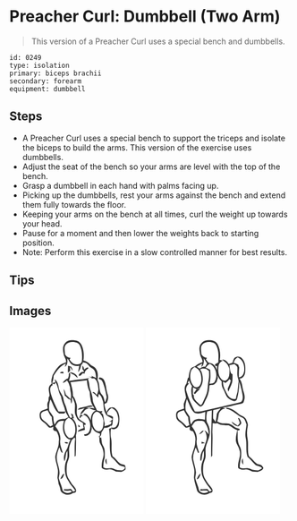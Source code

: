 # Preacher Curl: Dumbbell (Two Arm)
> This version of a Preacher Curl uses a special bench and dumbbells.

``` 
id: 0249 
type: isolation 
primary: biceps brachii 
secondary: forearm 
equipment: dumbbell 
``` 

## Steps

 - A Preacher Curl uses a special bench to support the triceps and isolate the biceps to build the arms. This version of the exercise uses dumbbells.
 - Adjust the seat of the bench so your arms are level with the top of the bench.
 - Grasp a dumbbell in each hand with palms facing up.
 - Picking up the dumbbells, rest your arms against the bench and extend them fully towards the floor.
 - Keeping your arms on the bench at all times, curl the weight up towards your head.
 - Pause for a moment and then lower the weights back to starting position.
 - Note: Perform this exercise in a slow controlled manner for best results.

## Tips


## Images

<svg width="240" height="250pt" viewBox="0 0 180 250" xmlns="http://www.w3.org/2000/svg">
  <g fill="#FFF">
    <path d="M0 0h180v250H0V0m74.9 20.83c-4.5 4.62-2.9 11.49-1.67 17.07 1.11 2.87 3.15 5.44 2.82 8.71-2.45 1-5.05 1.71-7.28 3.19-4.9 3.5-7.75 8.98-10.77 14.03-.87 3.68-2.52 7.71-1.2 11.44-1.18 1.23-2.72 2.25-3.32 3.92-1.87 4.1.52 8.51.28 12.76-2.04 2.16-.38 5.3-1.89 7.68-1.59 2.75-1 5.98-.5 8.94-2.72 1.33-5.76 1.93-8.42 3.37-2.94 2.11-2.51 6.03-2.03 9.16.81 3.14 3.59 5 6.04 6.81 2.36 1.7 3.85 4.28 6.09 6.1 2.02.96 4.1-.17 5.95-.95-.09 1.32-.32 2.66-.19 4 .84 1.66 2.76 1.86 4.37 2.19 2.37 4.11 4.14 8.88 3.06 13.68.43 7.42-4.12 13.8-4.76 21.05.31 5.84 2.86 11.3 3.56 17.09.41 3.6-.39 7.18-.52 10.77.75 2.64 1.04 5.36 1.49 8.06 1.38 2.93 2.16 6.04 2.77 9.21 3.29 5.35 11.53 6.82 16.43 2.91 1.58-.24 4.06-.33 4.22-2.43.65-2.8-1.7-4.87-3.18-6.9-3.22-3.28-5.22-7.46-7.6-11.33-2.44-5.1-1.91-10.97-1.55-16.43.2-3.49 1.99-6.57 2.82-9.9 1.13-5.12-.87-10.45.7-15.51.71-3.07 1.99-5.94 3.23-8.81 1.26-.85 2.39-1.89 3.37-3.06.36.49.71.99 1.06 1.49-1.21 7.95-.54 16.03-.8 24.03l1.43-.96c.46-9.18.65-18.42.41-27.6 2.1-7.69 1.47-17.41-4.96-22.92.58.08 1.72.24 2.29.32-.54-1.81-1.09-3.62-1.59-5.45-.64-.25-1.92-.74-2.56-.99.58 1.55 1.2 3.09 1.86 4.62-.98.57-2.02 2.07-3.19.44-2.03-4-3.82-8.16-4.72-12.58-.88-3.84-3.31-7.16-3.75-11.11-.24-6.16-5.93-10.31-6.56-16.38-.54-4.08-1.85-8.71-5.36-11.19.25.99.77 2.97 1.02 3.97-1.47.51-2.98.85-4.49 1.24 1.17-3.09 2.05-6.32 2.01-9.64 4.15-6.64 8.85-13.58 16.43-16.58-.49 1.5-.96 3-1.38 4.51 4.08-2.3 3.44-7.24 3.43-11.21 1.66 1.93 2.68 4.29 4.15 6.35 2.82 3.41 7.61 4.49 11.8 3.44-.54 2.86-1.24 5.7-1.37 8.62 1.62-2.44 3.02-5.08 3.47-8.02.01-1.47 1.14-2.34 2.12-3.24.16-.51.48-1.52.65-2.03 1.73.45 3.55.73 5.17 1.54 2.18 1.46 3.27 4.09 5.54 5.45 1.51 1.13 3.46 1.81 4.43 3.54 2.23 3.08 1.98 7.08 2.81 10.63-1.21-.63-2.45-1.19-3.72-1.66-.96-.24-1.76-.74-2.39-1.5l.12 1.96c-1.57-.4-3.14-.78-4.72-1.14l3.7 1.28c-5.63 2.32-11.76 2.27-17.69 3.11-4.01.69-8.03 1.36-12.09 1.77C81.01 68 82.44 64.1 81 60.14c-.47.69-.93 1.38-1.38 2.09.32 2.08-.23 4.09-.96 6.03a13.328 13.328 0 0 0-7.14 6.01c2.42.15 3.96-1.81 5.65-3.15 2.26 2.55 3.18 5.87 4.17 9.05.02 5.38 2.74 10.66.64 15.98-2-2.16-4.14-4.19-6.33-6.16-.51-2.66-1.3-5.31-3.06-7.43.87 2.94 1.37 5.96 1.67 9 2.75 1.4 4.19 5.34 7.66 4.92.32 1.96.66 3.92 1.16 5.84 1.45-2.72.47-5.88 1.06-8.8 1.56 2.05 2.27 4.54 3.11 6.94 1.55 4.04.27 8.39.56 12.57-.13 3.1 1.46 5.88 2.74 8.59 1.45 3.44 5.39 4.48 8.17 6.58.01 2.23.37 4.42.85 6.59-2.69 1.61-6.82 1.58-7.9 5.06 3.28-.8 6.51-1.78 9.76-2.67-.29-2.23-.75-4.43-1.38-6.58l2.37-.04c-.03-.41-.08-1.21-.1-1.62-3.31-3.17-8.47-4.32-10.48-8.74-2.88-5.43-.33-11.7-1.6-17.42-1.3-3.8-2.13-7.98-5.03-10.96.24-6.26-1.6-12.31-3.16-18.3 7.31-.81 14.61-1.81 21.92-2.61.35 5.34 1.21 10.68 3.74 15.47.26 4.28.74 8.55 1.63 12.75.75 3.48 2.98 6.33 4.7 9.36-2.42-.51-4.9-.62-7.36-.58 2.91 1.64 6.06 2.91 9.4 3.36-5.15 2.14-7.07 8.25-6.77 13.41-1.18-3.04-3.23-5.54-5.34-7.97-1.04-.37-2.08-.75-3.12-1.12-.87.89-1.76 1.76-2.64 2.63 1.79-2.15 3.88.2 5.44 1.22 5.14 5.17 6.22 13.81 3.25 20.34-1.12 2.76-3.99 3.67-6.73 3.71l.64 1.81c3.57.41 6.3-1.65 8.28-4.38.41-1.69.9-3.36 1.48-5-.08-1.06-.16-2.13-.23-3.19 1.07 2.15 2.11 4.4 3.85 6.11 1.99 2.06 4.91 2.59 7.47 3.61-.13.82-.4 2.46-.54 3.28l-1.05-.19c1.33 3.41-.07 7.29 1.91 10.48 3.07 5.55 5.71 12.12 3.72 18.49-1.47 4.42-2.19 9.06-1.81 13.71 2.43 2.47 5.91 2.83 9.17 2.18 3.7-.88 6.86 1.42 10 2.95 2.31-.15 4.59.29 6.89.43 2.21-.46 4.04-1.9 5.82-3.19 0-2.07.24-4.35-1.01-6.15-2.01-.75-4.38-.6-6.15-1.94-3.79-2.75-6.11-7.08-10.17-9.53-2.85-8.43-.02-17.48-2.36-25.99-.45-3.83-.74-7.98.55-11.67 4.31 3.14 9.54-.64 10.3-5.21.88-5.97 1.26-12.71-1.97-18.09-1.72-2.63-4.38-5.63-7.91-4.81-3.77-.12-5.44 3.59-6.88 6.41-.93-3.66-2.53-7.17-2.7-11 1.11-.66 2.52-.96 3.38-1.98 1.65-3.53 2.46-7.67.84-11.37-2.25-6.39-1.56-13.84-5.34-19.63-1.24-1.64-6.49-4.14-6.43-.79 1.55 1.05 3.84 1.41 4.62 3.34 3.19 6.56 4.49 13.81 5.87 20.92-.16 2.49-1.08 4.85-1.88 7.19-1.87-3.05-1.33-7.16-4.01-9.74-5.52-5.25-2.27-13.9-6.23-20.04.27-4.74 1.07-9.93-1.65-14.16-1.69-3.7-6.17-4.37-8.77-7.18-2.26-2.54-5.29-4.11-8.54-4.98.9-6.39.65-13.1-1.83-19.12-1.3-4.07-5.01-7.64-9.43-7.7-4.59-.69-10.02-.44-13.17 3.46m3.7 30.6c.22 3.11-.52 6.22.07 9.31.94-.79 1.86-1.61 2.79-2.42-.06-1.86-.11-3.72-.15-5.58 1.11 1.88 2.23 3.78 3.68 5.43-.22-2.09-1.25-3.89-2.36-5.61-1.35-.36-2.69-.73-4.03-1.13m19.34-.31c-.03 1.6-.02 3.19.03 4.79.95 1.11 1.72 2.35 2.14 3.76-1.01.02-2.02.03-3.02.03-1.66 1.37-4.32 2.62-3.95 5.19 2.48.47 3.73-1.96 5.15-3.48.64.13 1.94.41 2.59.55.25-3.29 2.48-5.36 5.14-6.97-.65-3.32-4.27.56-5.7 1.57-.38-1.98-.66-4.1-2.38-5.44m-30.15 10c1.61.2 3.23.39 4.85.56-.07-.52-.19-1.57-.25-2.1-1.77-.17-3.55-.1-4.6 1.54m13.46-1.13c1.17 2.21 3.63 2.7 5.66 3.75 1.67 1.24 3.08 2.77 4.68 4.09-.66-5-5.82-7.44-10.34-7.84m20.12 46.33c-3.25 1.18-7.88.53-9.61 4.14 3.11-.51 6.18-1.25 9.16-2.29-2.3 2.62-5.08 5.17-5.8 8.74 2.6-1.27 4.19-3.69 6-5.81 1.52-1.76 3.96-2.09 6.04-2.76-1.41-.33-2.82-.64-4.23-.93 3.19-.16 6.33-.8 9.42-1.57-3.24-2.72-7.36.02-10.98.48m-6.4 11.26c-.41 1.42-1.24 2.83-.78 4.36 1.86-.36 1.56-4.03 4.17-2.8-.01-2.08-1.8-2.51-3.39-1.56m-2.66 12.83c.11.81.33 2.44.45 3.26.48-.16 1.45-.47 1.93-.62-.36-1.24-1.18-2.15-2.38-2.64z"/>
    <path d="M75.45 23.36c3.85-4.47 10.6-4.63 15.73-2.58 3.22 1.53 4.19 5.22 5.14 8.34 1.32 5.14 1.33 10.53.96 15.79-.31 3.55-4.36 4.9-7.4 4.63-4.07-.21-7.23-3.34-9.18-6.67.44-.69.88-1.38 1.31-2.08-3.22-.17-5.92-1.97-7.41-4.81-.01-4.21-1.83-8.83.85-12.62zM105.29 69.35c1.44-.88 2.98-2.91 4.75-1.49 1.13.84 2.45.36 3.71.32 4.13 2.75 5.03 8.25 5.41 12.85.69 3.22-.66 6.3-1.72 9.27-1.85-.98-3.67-5.29-6.05-3.13 2.91 1.93 5.5 4.31 7.71 7.03.22-1.73.45-3.46.69-5.18 3.63 2.2 4.49 6.49 5.79 10.21 1.24 5.34.31 11.15 3.29 16.02 1.73 4.21 6.75 4.67 9.65 7.71-.63.59-1.9 1.75-2.53 2.34-.7.3-1.39.6-2.09.91.77.02 2.29.05 3.05.06-.13.79-.4 2.37-.53 3.16-2.79 1.55-5.98 2.15-8.97 3.2.13-.91.38-2.73.51-3.65-1.36-4.18-1.23-8.64-2.57-12.83-.81-.46-1.59-1.01-2.13-1.78.4-.28 1.22-.82 1.63-1.09-.27-.35-.8-1.05-1.06-1.4-2.17 1.13-4.31-.36-6.45-.77-1.72-4.78-5.27-8.94-5.54-14.18-.43-4.62-1.65-9.13-3.32-13.44-1.73-4.59-.94-9.72-3.23-14.14zM57.42 75.24c1.15-.12 2.12.72 3.18 1.06.34-.66 1.01-1.98 1.34-2.64 3.75 5.81 3.53 13.1 7.3 18.9.85 7.01 4.72 13.14 5.8 20.12-3.08.22-6.16.21-9.24-.06-4.07-7.69-7.84-15.63-10.25-24.01-.89-3.86-1.9-9.42 2.62-11.42-.36-.62-.61-1.27-.75-1.95z"/>
    <path d="M55.13 96.52c3.73 6.48 5.18 14.73 11.84 19.04 2.42-.04 4.86-.02 7.24-.51.51-.91.91-1.86 1.39-2.79.02.49.06 1.47.09 1.95 1.42 1.89 2.52 3.99 3.56 6.11-1.59.71-3.17 1.43-4.69 2.26-3.63-.01-7.65.15-10.57 2.59-1.3 1.52-2.22 3.33-3.38 4.96-1.41-3.25-1.36-6.81-1.69-10.27-1.66-2.78-3.56-5.43-5.43-8.07-.63-5.16-.33-10.41 1.64-15.27zM131.84 113.37c1.43-2.07 3.24-3.82 5.28-5.28 3.27 1.58 6.23 3.97 7.46 7.51 2.05 5.55 2.48 12.64-1.56 17.42-1.51 1.87-4.08 1.65-6.15 1.05-.73-1.55.58-2.68 1.33-3.86.43-3.4.64-6.82.85-10.23-2.33-1.45-4.91-2.4-7.64-2.73-.13-.98-.38-2.93-.5-3.91.78.28 2.35.83 3.13 1.1l-2.2-1.07z"/>
    <path d="M42.42 115.97c1.38-3.56 5.6-3.83 8.74-4.88 1.79 2.99 2.82 6.67 5.61 8.93.05 3.67.91 7.23 1.49 10.83-1.09.69-2.2 1.35-3.33 1.98-3-2.61-5.39-5.88-8.79-8.02-2.94-1.84-4.19-5.51-3.72-8.84zM114.41 114.32c1.41-1.55 3.83-1.63 5.47-.4 3.64 2.51 5.58 6.85 6.44 11.06-.31 4.28.13 9.09-2.84 12.6-1.83 2.31-5.51 2.31-7.54.28-3.47-3.3-4.78-8.27-4.74-12.93-.08-3.71.23-7.99 3.21-10.61zM74.27 127.52c.58-2.8 2.76-4.69 4.88-6.38 5.19 1.66 8.45 6.69 9.07 11.94.56 4.55.65 9.86-2.55 13.5-1.38 1.8-3.74 1.39-5.72 1.49-6.17-4.73-7.4-13.41-5.68-20.55z"/>
    <path d="M66.35 126.2c2.11-1.2 4.69-.85 7.02-1.16-1.99 6.09-2.42 13.14.71 18.94 1.53 3.21 4.37 5.97 7.99 6.56-3.14 4.39-2.98 10.13-6.05 14.54-2.35 4.22-4.09 9.7-2.04 14.32 2.13-4.37.75-9.72 3.79-13.75.19 3.08.37 6.19-.11 9.25-.65 2.89-2.26 5.49-2.8 8.41-.68 4.51-.76 9.15.29 13.61.78 4.76 3.97 8.55 6.16 12.72 2.27 3.17 5.02 5.99 7.18 9.27-1.05.42-2.1.83-3.16 1.24-1.2-1.36-1.96-4.35-4.33-3.63-2.47.55-4.98.64-7.47.14-.15.47-.46 1.41-.61 1.87 2.91.43 5.85.63 8.75-.01.54.35 1.6 1.05 2.14 1.4-3.53 3.18-9.69 2.64-12.41-1.31-.87-5.79-3.9-10.93-5.15-16.62.14-1.74.61-3.43.88-5.14 1.03-9.15-5.45-17.71-3.12-26.85.65-3.14 1.79-6.14 2.93-9.13 1.75 2.13 1.28 6.75 4.6 7.2-1.5-5.9-4.62-11.89-3.13-18.09.3-6.51-2.86-12.4-6.83-17.34 1.41-2.26 2.74-4.66 4.77-6.44m7.64 27.65c1.2 2 3.02 2.34 5.04 1.14-1.29-1.62-3.26-1.42-5.04-1.14m-5.7 49.28c3.66.18 4.09-4.51 5.54-7.01-3.34.63-3.91 4.56-5.54 7.01zM127.29 134.52c3.45.74 6.54-.87 9.06-3.09.12.9.37 2.69.49 3.58-1.19.29-3.58.2-3.03 2.1 2.19 12.04-.71 24.54 2.63 36.42 3.83 2.9 6.54 6.9 10 10.17 2.26 2.36 5.77 1.99 8.42 3.57.46 2.29-2.17 3.74-3.97 4.38-3.82-.07-7.79-.41-11.21-2.27-4.32-2.38-10.03 1.63-13.75-2.08.34-4.18.4-8.48 1.94-12.44.04-3.65.26-7.33-.17-10.96-.3-2.99-2.35-5.34-3.35-8.07-.6-2.69-.8-5.46-1.17-8.18-2.84.75-1.8-1.96-.21-2.83.21-1.39.4-2.77.57-4.15 1.48-1.9 2.71-3.98 3.75-6.15m3.47 49.32c-.17-2.64-.45-5.27-.63-7.91-2.78 1.86-1.16 5.89.63 7.91z"/>
  </g>
  <g fill="#333">
    <path d="M74.9 20.83c3.15-3.9 8.58-4.15 13.17-3.46 4.42.06 8.13 3.63 9.43 7.7 2.48 6.02 2.73 12.73 1.83 19.12 3.25.87 6.28 2.44 8.54 4.98 2.6 2.81 7.08 3.48 8.77 7.18 2.72 4.23 1.92 9.42 1.65 14.16 3.96 6.14.71 14.79 6.23 20.04 2.68 2.58 2.14 6.69 4.01 9.74.8-2.34 1.72-4.7 1.88-7.19-1.38-7.11-2.68-14.36-5.87-20.92-.78-1.93-3.07-2.29-4.62-3.34-.06-3.35 5.19-.85 6.43.79 3.78 5.79 3.09 13.24 5.34 19.63 1.62 3.7.81 7.84-.84 11.37-.86 1.02-2.27 1.32-3.38 1.98.17 3.83 1.77 7.34 2.7 11 1.44-2.82 3.11-6.53 6.88-6.41 3.53-.82 6.19 2.18 7.91 4.81 3.23 5.38 2.85 12.12 1.97 18.09-.76 4.57-5.99 8.35-10.3 5.21-1.29 3.69-1 7.84-.55 11.67 2.34 8.51-.49 17.56 2.36 25.99 4.06 2.45 6.38 6.78 10.17 9.53 1.77 1.34 4.14 1.19 6.15 1.94 1.25 1.8 1.01 4.08 1.01 6.15-1.78 1.29-3.61 2.73-5.82 3.19-2.3-.14-4.58-.58-6.89-.43-3.14-1.53-6.3-3.83-10-2.95-3.26.65-6.74.29-9.17-2.18-.38-4.65.34-9.29 1.81-13.71 1.99-6.37-.65-12.94-3.72-18.49-1.98-3.19-.58-7.07-1.91-10.48l1.05.19c.14-.82.41-2.46.54-3.28-2.56-1.02-5.48-1.55-7.47-3.61-1.74-1.71-2.78-3.96-3.85-6.11.07 1.06.15 2.13.23 3.19-.58 1.64-1.07 3.31-1.48 5-1.98 2.73-4.71 4.79-8.28 4.38l-.64-1.81c2.74-.04 5.61-.95 6.73-3.71 2.97-6.53 1.89-15.17-3.25-20.34-1.56-1.02-3.65-3.37-5.44-1.22.88-.87 1.77-1.74 2.64-2.63 1.04.37 2.08.75 3.12 1.12 2.11 2.43 4.16 4.93 5.34 7.97-.3-5.16 1.62-11.27 6.77-13.41-3.34-.45-6.49-1.72-9.4-3.36 2.46-.04 4.94.07 7.36.58-1.72-3.03-3.95-5.88-4.7-9.36-.89-4.2-1.37-8.47-1.63-12.75-2.53-4.79-3.39-10.13-3.74-15.47-7.31.8-14.61 1.8-21.92 2.61 1.56 5.99 3.4 12.04 3.16 18.3 2.9 2.98 3.73 7.16 5.03 10.96 1.27 5.72-1.28 11.99 1.6 17.42 2.01 4.42 7.17 5.57 10.48 8.74.02.41.07 1.21.1 1.62l-2.37.04c.63 2.15 1.09 4.35 1.38 6.58-3.25.89-6.48 1.87-9.76 2.67 1.08-3.48 5.21-3.45 7.9-5.06-.48-2.17-.84-4.36-.85-6.59-2.78-2.1-6.72-3.14-8.17-6.58-1.28-2.71-2.87-5.49-2.74-8.59-.29-4.18.99-8.53-.56-12.57-.84-2.4-1.55-4.89-3.11-6.94-.59 2.92.39 6.08-1.06 8.8-.5-1.92-.84-3.88-1.16-5.84-3.47.42-4.91-3.52-7.66-4.92-.3-3.04-.8-6.06-1.67-9 1.76 2.12 2.55 4.77 3.06 7.43 2.19 1.97 4.33 4 6.33 6.16 2.1-5.32-.62-10.6-.64-15.98-.99-3.18-1.91-6.5-4.17-9.05-1.69 1.34-3.23 3.3-5.65 3.15 1.57-2.8 4.12-4.93 7.14-6.01.73-1.94 1.28-3.95.96-6.03.45-.71.91-1.4 1.38-2.09 1.44 3.96.01 7.86-1.22 11.62 4.06-.41 8.08-1.08 12.09-1.77 5.93-.84 12.06-.79 17.69-3.11l-3.7-1.28c1.58.36 3.15.74 4.72 1.14l-.12-1.96c.63.76 1.43 1.26 2.39 1.5 1.27.47 2.51 1.03 3.72 1.66-.83-3.55-.58-7.55-2.81-10.63-.97-1.73-2.92-2.41-4.43-3.54-2.27-1.36-3.36-3.99-5.54-5.45-1.62-.81-3.44-1.09-5.17-1.54-.17.51-.49 1.52-.65 2.03-.98.9-2.11 1.77-2.12 3.24-.45 2.94-1.85 5.58-3.47 8.02.13-2.92.83-5.76 1.37-8.62-4.19 1.05-8.98-.03-11.8-3.44-1.47-2.06-2.49-4.42-4.15-6.35.01 3.97.65 8.91-3.43 11.21.42-1.51.89-3.01 1.38-4.51-7.58 3-12.28 9.94-16.43 16.58.04 3.32-.84 6.55-2.01 9.64 1.51-.39 3.02-.73 4.49-1.24-.25-1-.77-2.98-1.02-3.97 3.51 2.48 4.82 7.11 5.36 11.19.63 6.07 6.32 10.22 6.56 16.38.44 3.95 2.87 7.27 3.75 11.11.9 4.42 2.69 8.58 4.72 12.58 1.17 1.63 2.21.13 3.19-.44-.66-1.53-1.28-3.07-1.86-4.62.64.25 1.92.74 2.56.99.5 1.83 1.05 3.64 1.59 5.45-.57-.08-1.71-.24-2.29-.32 6.43 5.51 7.06 15.23 4.96 22.92.24 9.18.05 18.42-.41 27.6l-1.43.96c.26-8-.41-16.08.8-24.03-.35-.5-.7-1-1.06-1.49-.98 1.17-2.11 2.21-3.37 3.06-1.24 2.87-2.52 5.74-3.23 8.81-1.57 5.06.43 10.39-.7 15.51-.83 3.33-2.62 6.41-2.82 9.9-.36 5.46-.89 11.33 1.55 16.43 2.38 3.87 4.38 8.05 7.6 11.33 1.48 2.03 3.83 4.1 3.18 6.9-.16 2.1-2.64 2.19-4.22 2.43-4.9 3.91-13.14 2.44-16.43-2.91-.61-3.17-1.39-6.28-2.77-9.21-.45-2.7-.74-5.42-1.49-8.06.13-3.59.93-7.17.52-10.77-.7-5.79-3.25-11.25-3.56-17.09.64-7.25 5.19-13.63 4.76-21.05 1.08-4.8-.69-9.57-3.06-13.68-1.61-.33-3.53-.53-4.37-2.19-.13-1.34.1-2.68.19-4-1.85.78-3.93 1.91-5.95.95-2.24-1.82-3.73-4.4-6.09-6.1-2.45-1.81-5.23-3.67-6.04-6.81-.48-3.13-.91-7.05 2.03-9.16 2.66-1.44 5.7-2.04 8.42-3.37-.5-2.96-1.09-6.19.5-8.94 1.51-2.38-.15-5.52 1.89-7.68.24-4.25-2.15-8.66-.28-12.76.6-1.67 2.14-2.69 3.32-3.92-1.32-3.73.33-7.76 1.2-11.44 3.02-5.05 5.87-10.53 10.77-14.03 2.23-1.48 4.83-2.19 7.28-3.19.33-3.27-1.71-5.84-2.82-8.71C72 32.32 70.4 25.45 74.9 20.83m.55 2.53c-2.68 3.79-.86 8.41-.85 12.62 1.49 2.84 4.19 4.64 7.41 4.81-.43.7-.87 1.39-1.31 2.08 1.95 3.33 5.11 6.46 9.18 6.67 3.04.27 7.09-1.08 7.4-4.63.37-5.26.36-10.65-.96-15.79-.95-3.12-1.92-6.81-5.14-8.34-5.13-2.05-11.88-1.89-15.73 2.58m29.84 45.99c2.29 4.42 1.5 9.55 3.23 14.14 1.67 4.31 2.89 8.82 3.32 13.44.27 5.24 3.82 9.4 5.54 14.18 2.14.41 4.28 1.9 6.45.77.26.35.79 1.05 1.06 1.4-.41.27-1.23.81-1.63 1.09.54.77 1.32 1.32 2.13 1.78 1.34 4.19 1.21 8.65 2.57 12.83-.13.92-.38 2.74-.51 3.65 2.99-1.05 6.18-1.65 8.97-3.2.13-.79.4-2.37.53-3.16-.76-.01-2.28-.04-3.05-.06.7-.31 1.39-.61 2.09-.91.63-.59 1.9-1.75 2.53-2.34-2.9-3.04-7.92-3.5-9.65-7.71-2.98-4.87-2.05-10.68-3.29-16.02-1.3-3.72-2.16-8.01-5.79-10.21-.24 1.72-.47 3.45-.69 5.18-2.21-2.72-4.8-5.1-7.71-7.03 2.38-2.16 4.2 2.15 6.05 3.13 1.06-2.97 2.41-6.05 1.72-9.27-.38-4.6-1.28-10.1-5.41-12.85-1.26.04-2.58.52-3.71-.32-1.77-1.42-3.31.61-4.75 1.49m-47.87 5.89c.14.68.39 1.33.75 1.95-4.52 2-3.51 7.56-2.62 11.42 2.41 8.38 6.18 16.32 10.25 24.01 3.08.27 6.16.28 9.24.06-1.08-6.98-4.95-13.11-5.8-20.12-3.77-5.8-3.55-13.09-7.3-18.9-.33.66-1 1.98-1.34 2.64-1.06-.34-2.03-1.18-3.18-1.06m-2.29 21.28c-1.97 4.86-2.27 10.11-1.64 15.27 1.87 2.64 3.77 5.29 5.43 8.07.33 3.46.28 7.02 1.69 10.27 1.16-1.63 2.08-3.44 3.38-4.96 2.92-2.44 6.94-2.6 10.57-2.59 1.52-.83 3.1-1.55 4.69-2.26-1.04-2.12-2.14-4.22-3.56-6.11-.03-.48-.07-1.46-.09-1.95-.48.93-.88 1.88-1.39 2.79-2.38.49-4.82.47-7.24.51-6.66-4.31-8.11-12.56-11.84-19.04m76.71 16.85l2.2 1.07c-.78-.27-2.35-.82-3.13-1.1.12.98.37 2.93.5 3.91 2.73.33 5.31 1.28 7.64 2.73-.21 3.41-.42 6.83-.85 10.23-.75 1.18-2.06 2.31-1.33 3.86 2.07.6 4.64.82 6.15-1.05 4.04-4.78 3.61-11.87 1.56-17.42-1.23-3.54-4.19-5.93-7.46-7.51-2.04 1.46-3.85 3.21-5.28 5.28m-89.42 2.6c-.47 3.33.78 7 3.72 8.84 3.4 2.14 5.79 5.41 8.79 8.02 1.13-.63 2.24-1.29 3.33-1.98-.58-3.6-1.44-7.16-1.49-10.83-2.79-2.26-3.82-5.94-5.61-8.93-3.14 1.05-7.36 1.32-8.74 4.88m71.99-1.65c-2.98 2.62-3.29 6.9-3.21 10.61-.04 4.66 1.27 9.63 4.74 12.93 2.03 2.03 5.71 2.03 7.54-.28 2.97-3.51 2.53-8.32 2.84-12.6-.86-4.21-2.8-8.55-6.44-11.06-1.64-1.23-4.06-1.15-5.47.4m-40.14 13.2c-1.72 7.14-.49 15.82 5.68 20.55 1.98-.1 4.34.31 5.72-1.49 3.2-3.64 3.11-8.95 2.55-13.5-.62-5.25-3.88-10.28-9.07-11.94-2.12 1.69-4.3 3.58-4.88 6.38m-7.92-1.32c-2.03 1.78-3.36 4.18-4.77 6.44 3.97 4.94 7.13 10.83 6.83 17.34-1.49 6.2 1.63 12.19 3.13 18.09-3.32-.45-2.85-5.07-4.6-7.2-1.14 2.99-2.28 5.99-2.93 9.13-2.33 9.14 4.15 17.7 3.12 26.85-.27 1.71-.74 3.4-.88 5.14 1.25 5.69 4.28 10.83 5.15 16.62 2.72 3.95 8.88 4.49 12.41 1.31-.54-.35-1.6-1.05-2.14-1.4-2.9.64-5.84.44-8.75.01.15-.46.46-1.4.61-1.87 2.49.5 5 .41 7.47-.14 2.37-.72 3.13 2.27 4.33 3.63 1.06-.41 2.11-.82 3.16-1.24-2.16-3.28-4.91-6.1-7.18-9.27-2.19-4.17-5.38-7.96-6.16-12.72-1.05-4.46-.97-9.1-.29-13.61.54-2.92 2.15-5.52 2.8-8.41.48-3.06.3-6.17.11-9.25-3.04 4.03-1.66 9.38-3.79 13.75-2.05-4.62-.31-10.1 2.04-14.32 3.07-4.41 2.91-10.15 6.05-14.54-3.62-.59-6.46-3.35-7.99-6.56-3.13-5.8-2.7-12.85-.71-18.94-2.33.31-4.91-.04-7.02 1.16m60.94 8.32c-1.04 2.17-2.27 4.25-3.75 6.15-.17 1.38-.36 2.76-.57 4.15-1.59.87-2.63 3.58.21 2.83.37 2.72.57 5.49 1.17 8.18 1 2.73 3.05 5.08 3.35 8.07.43 3.63.21 7.31.17 10.96-1.54 3.96-1.6 8.26-1.94 12.44 3.72 3.71 9.43-.3 13.75 2.08 3.42 1.86 7.39 2.2 11.21 2.27 1.8-.64 4.43-2.09 3.97-4.38-2.65-1.58-6.16-1.21-8.42-3.57-3.46-3.27-6.17-7.27-10-10.17-3.34-11.88-.44-24.38-2.63-36.42-.55-1.9 1.84-1.81 3.03-2.1-.12-.89-.37-2.68-.49-3.58-2.52 2.22-5.61 3.83-9.06 3.09z"/>
    <path d="M78.6 51.43c1.34.4 2.68.77 4.03 1.13 1.11 1.72 2.14 3.52 2.36 5.61-1.45-1.65-2.57-3.55-3.68-5.43.04 1.86.09 3.72.15 5.58-.93.81-1.85 1.63-2.79 2.42-.59-3.09.15-6.2-.07-9.31zM97.94 51.12c1.72 1.34 2 3.46 2.38 5.44 1.43-1.01 5.05-4.89 5.7-1.57-2.66 1.61-4.89 3.68-5.14 6.97-.65-.14-1.95-.42-2.59-.55-1.42 1.52-2.67 3.95-5.15 3.48-.37-2.57 2.29-3.82 3.95-5.19 1 0 2.01-.01 3.02-.03-.42-1.41-1.19-2.65-2.14-3.76-.05-1.6-.06-3.19-.03-4.79zM67.79 61.12c1.05-1.64 2.83-1.71 4.6-1.54.06.53.18 1.58.25 2.1-1.62-.17-3.24-.36-4.85-.56zM81.25 59.99c4.52.4 9.68 2.84 10.34 7.84-1.6-1.32-3.01-2.85-4.68-4.09-2.03-1.05-4.49-1.54-5.66-3.75zM101.37 106.32c3.62-.46 7.74-3.2 10.98-.48-3.09.77-6.23 1.41-9.42 1.57 1.41.29 2.82.6 4.23.93-2.08.67-4.52 1-6.04 2.76-1.81 2.12-3.4 4.54-6 5.81.72-3.57 3.5-6.12 5.8-8.74-2.98 1.04-6.05 1.78-9.16 2.29 1.73-3.61 6.36-2.96 9.61-4.14zM94.97 117.58c1.59-.95 3.38-.52 3.39 1.56-2.61-1.23-2.31 2.44-4.17 2.8-.46-1.53.37-2.94.78-4.36zM92.31 130.41c1.2.49 2.02 1.4 2.38 2.64-.48.15-1.45.46-1.93.62-.12-.82-.34-2.45-.45-3.26zM73.99 153.85c1.78-.28 3.75-.48 5.04 1.14-2.02 1.2-3.84.86-5.04-1.14zM130.76 183.84c-1.79-2.02-3.41-6.05-.63-7.91.18 2.64.46 5.27.63 7.91zM68.29 203.13c1.63-2.45 2.2-6.38 5.54-7.01-1.45 2.5-1.88 7.19-5.54 7.01z"/>
  </g>
</svg>

<svg width="240" height="250pt" viewBox="0 0 180 250" xmlns="http://www.w3.org/2000/svg">
  <g fill="#FFF">
    <path d="M0 0h180v250H0V0m72.22 25.91c-.88 3.01.09 6.1.42 9.12.27 4.12 3.6 7.29 3.48 11.5-3.15 1.25-6.49 2.3-9.01 4.68-1.85 2.06-5.33 1.64-6.75 4.13-2.12 3.76-2.56 8.15-2.98 12.37l-.79-.39c-.65 2.68-1.44 5.32-2.09 8-4.68 5.43-1.34 12.6-.55 18.77-.76 2.13-1.53 4.25-2.43 6.33-1.24 2.6-.39 5.55-.21 8.27-2.76 1.14-5.74 1.82-8.35 3.29-2.95 2.04-2.53 5.99-2.03 9.08.76 3.17 3.62 5.01 6.03 6.87 2.33 1.73 3.87 4.27 6.13 6.07 1.95.99 4.02-.29 5.9-.84-.07 1.31-.29 2.62-.14 3.93.86 1.66 2.9 1.76 4.46 2.31 2.25 4.11 3.98 8.78 2.94 13.52.36 7.4-4.06 13.82-4.78 21.06.34 5.45 2.53 10.58 3.41 15.94.64 3.78-.08 7.58-.31 11.36.5 6.17 2.82 11.89 4.29 17.86 3.25 5.44 11.32 6.54 16.38 3.02 1.52-.47 4.01-.53 4.2-2.58.62-2.78-1.73-4.84-3.19-6.88-3.16-3.32-5.27-7.41-7.59-11.32-2.45-5.11-1.93-11.01-1.56-16.49.25-3.5 2.02-6.62 2.84-9.98.99-5.27-.79-10.76.83-15.95 1.87-6.6 5.63-12.9 5.08-19.99-.06-4.4-2.08-8.34-4.02-12.16-1.05-4.62-.58-9.53.48-14.12 2.09-.43 4.16-.94 6.24-1.41-.51 20.84-1.1 41.68-.94 62.53.56-.67 1.04-1.39 1.55-2.09-.2-10.55.83-21.11.1-31.65 0-3.97.31-7.93.41-11.89 2.01.56 4.07.92 6.13.32 4.62 2.86 10.05 2.85 15.28 2.78 4.09 1.68 7.21 5.15 11.55 6.37-.73 4.1-1.93 8.15-1.86 12.35-.6 5.23 3.68 9.18 4.73 14.06 3 8.18-3.02 16.01-1.6 24.31 2.56 2.18 5.91 2.68 9.15 2.04 3.71-.86 6.9 1.43 10.08 2.93 2.32-.1 4.61.4 6.93.37 2.61-.95 5.77-1.74 7.27-4.3.94-1.3-.4-2.53-1.14-3.5-1.7-2.61-5.27-1.69-7.55-3.41-3.82-2.76-6.19-7.07-10.23-9.59-2.5-7.47-.51-15.42-1.77-23.05-1.25-5.88-1.12-12.04.16-17.9.54-3.04-1.14-5.88-2.16-8.63-2.09-4.48-7.59-4.93-10.89-8.1-4.63-3.69-9.87-7.63-16.08-7.54.15.36.46 1.08.61 1.44 8.42 1.6 14.02 8.66 21.57 12.05 3.3 1.65 3.83 5.75 5.19 8.82-.46 5.78-2.17 11.6-1.18 17.44 2.04 8.57-.3 17.55 2.54 26.03 3.8 2.95 6.58 6.93 10.03 10.22 2.69 2.8 7.44 1.63 9.56 5.19-1.67.94-3.3 1.96-5.06 2.72-2.01.28-4-.33-5.99-.51-3.17-.18-5.74-2.64-8.96-2.47-3.35-.14-7.16 1.29-10.01-1.1.05-4.56.85-9.04 1.84-13.47.17-4.99.84-10.47-1.87-14.95-3.73-6.28-2.18-13.92-2.96-20.84.73-.18 2.17-.54 2.9-.71-.05-.41-.14-1.24-.19-1.65-1.83-.51-3.7-.93-5.44-1.72-2.52-1.45-4.47-3.88-7.36-4.67-3.21-1.23-6.7-.66-10.04-.91-2.57-.15-4.8-1.56-7.05-2.64 1.34-3.32 1.53-6.9 2.18-10.37 1.46-3.61 4.7-6.85 8.86-6.84-1.24-.53-2.51-.97-3.81-1.33 7.44-.59 14.57-3.11 21.88-4.5 2.4-.74 6.08-.65 6.53-3.79 1.8-4.05 1.24-8.58-.18-12.65-2.16-5.89-1.5-12.85-5.71-17.91 4.64.1 7.52-4.37 7.72-8.56.6-6.45.53-14-4.54-18.77-2.09-2.58-6-2.66-8.72-1.13-2.61 1.53-2.68 4.87-3.93 7.33-1.58.47-3.14.97-4.7 1.49-2.28-2.86-4.86-6.35-9.05-5.79 3.08 2.75 7.09 4.9 8.48 9.07 2.26 3.93 1.36 8.49.9 12.75-.72 2.49-1.93 5.36-4.63 6.21-2.21.69-4.62-.43-6-2.19-4.15-4.91-4.45-11.9-3.4-17.95.6-3.12 3.06-5.26 5.74-6.68-1.4-.26-2.79-.53-4.16-.93 1.3-7.16.34-14.85-3.14-21.29-2.96-4.83-9.12-5.46-14.24-4.88-4.68.33-8.64 4.17-9.66 8.66m51.35 95.64c.9 2.07 1.97 4.09 2.4 6.32-.29 1.6-1.86 2.56-2.78 3.81-2.77-1.77-5.39-3.76-8.14-5.54 1.54 3.95 5.43 5.95 9.45 6.42 1.38-1.59 4.23-2.91 3.37-5.41-.46-2.01-1.6-3.76-2.6-5.52l-1.7-.08m7.19 62.46c-.18-2.85-.43-5.7-.87-8.53-1.83 2.77-1.22 6.09.87 8.53z"/>
    <path d="M75.41 23.42c3.82-4.53 10.59-4.68 15.74-2.66 2.63 1.22 3.84 4.02 4.64 6.63 2.22 6.3 1.67 13.09 1.38 19.65-1.43 1-3.56 1.3-4.43 2.93.05 1.48 1.05 2 2.98 1.58a96.14 96.14 0 0 0-.38 5.63c-1.1-2.84-2.35-5.83-4.96-7.61-1.67-1.76-4.27-1.55-6.37-2.44-1.34-1.25-2.3-2.83-3.38-4.29.48-.63.97-1.25 1.46-1.88-3.15-.46-5.92-2.05-7.48-4.88-.02-4.2-1.79-8.86.8-12.66zM118.67 45.47c.42-2.55 2.57-3.96 4.46-5.41 6.28 2.57 9.28 9.52 8.9 15.99.16 4.64-1.99 10.26-7.22 10.88 0-4.37-.16-8.76.5-13.09-.49-1.3-.95-2.6-1.4-3.91a43.77 43.77 0 0 0-6.4-2.88c.39-.52.78-1.05 1.16-1.58zM77.78 41.6c1.68 2.11 2.91 4.52 4.41 6.75-.91 1.39-1.76 2.81-2.47 4.31-2.36.05-4.87.09-6.5 2.07-.36.11-1.07.34-1.42.46-1.15-.92-2.32-1.81-3.48-2.71 2.43-1.4 4.92-2.68 7.35-4.08-.32 1.16-.96 3.5-1.28 4.67 3.93-2.57 3.45-7.39 3.39-11.47z"/>
    <path d="M80.25 54.17c1.46-2.16 3.35-3.93 5.45-5.44 8.56 4.04 11.12 15.8 6.8 23.74-1.33 2.8-4.52 2.75-7.17 2.87 1.86-6.01 1.45-12.35 1.04-18.52-1.9-1.18-3.93-2.14-6.12-2.65zM112.18 50.56c2.23-.55 4.47-1.1 6.73-1.51 1.31 1.27 2.96 2.33 3.76 4.02.61 4.31-.61 8.72.44 12.99.47 2.6 1.79 5.14 1.25 7.85-.64 4.01-.77 8.08-1.29 12.11-.81 3.1-1.98 6.12-2.14 9.36-4.01 2.08-8.69-1.02-10.97-4.38-2.81-5.78-6.76-11.42-6.32-18.18 1.06.52 2.13 1.06 3.19 1.6 2.05-1.37 3.82-3.1 5.33-5.05.45.42 1.36 1.26 1.82 1.68-.69 3.53-2.31 6.73-3.68 10.01-.99 1.73.02 3.45.66 5.08 1.31-5.14 4.83-9.55 5.19-14.96.24-2.77.16-5.56.19-8.34-.48-.29-1.45-.87-1.93-1.16-1.54-3.52-1.85-7.34-2.23-11.12zM60.1 60.13c.52-3.05 2.74-5.24 5.1-7.01 4.42 1.61 7.65 5.44 8.65 10.01.98 4.9 1.32 10.61-1.69 14.9-1.67 2.52-5.7 2.9-7.74.64-4.85-4.71-5.52-12.22-4.32-18.54z"/>
    <path d="M72.73 56.7c2.12-2.34 5.46-1.28 8.22-1.24 1.25.95 2.51 1.88 3.78 2.8.18 3.89.41 7.82-.42 11.65-.94 4.58-1.05 9.27-1.65 13.89-.74 5.95-3.76 11.2-6.16 16.58-.62 1.41-1.35 2.8-2.52 3.84-1.96-1-3.41-2.7-5-4.17-2.42-2.36-5.12-5.2-4.53-8.9-.42-.59-.84-1.18-1.26-1.76.18-2.98-.19-5.98.22-8.94 1.44.84 2.91 1.61 4.43 2.29 1.48-.44 2.96-.85 4.45-1.24 4.34-5.12 4.92-12.31 3.39-18.62-.58-2.21-1.22-4.55-2.95-6.18m-4.76 26.21c-1.03 1.85-2.37 3.49-3.67 5.15l1.62 1.32c2.11-2.64 4.9-4.67 6.82-7.48-1.6.28-3.19.62-4.77 1.01z"/>
    <path d="M95.96 64.18c1.47 3.08 3.36 5.94 5.84 8.31-.22 3.22-.04 6.55 1.66 9.4 2.52 4.16 3.45 9.23 6.88 12.82 2.12 2 4.86 3.29 7.65 4.05 2.14.59 4.05-1.19 4.47-3.18 1.99-7.42 2.92-15.13 2.8-22.81 2.13 6.26 3.82 12.68 4.72 19.24.2 3.27-.1 7.81-4.1 8.55-16.93 4.09-33.92 8.01-50.93 11.77-3 .73-6.1.54-9.14.31-4.67-8.79-8.81-17.96-11.48-27.56-1.26-4.14 1.28-7.58 4-10.33l-2.25.16c.43-1.01 1.31-3.05 1.74-4.06 1.25 2.72 2.28 5.57 4.14 7.96-1.66 4.53-.91 9.43-.22 14.07.77 4.3 4.25 7.27 7.24 10.14 1.48 1.39 3.28 3.78 5.6 2.81 3.56-1.75 4.2-6.05 5.99-9.19 3.25-5.65 4.49-12.16 4.76-18.6 1.71-1.99 4.87-.21 6.72-1.98 1.11-.98 2.06-2.11 3.05-3.21.44-1.69.96-3.37 1.54-5.02l-.68-3.65z"/>
    <path d="M55.07 95.93c3 6.23 5.02 13.17 9.84 18.31 4.75 2.75 10.1.39 14.88-.96-.1 3.51-.32 7.01-.59 10.52-4.1-.99-8.5-1.92-12.55-.17-3.16.85-4.31 4.14-6.01 6.56-1.4-3.27-1.36-6.83-1.76-10.29-1.58-2.88-3.76-5.41-5.25-8.35-1.25-5.23.06-10.56 1.44-15.62zM90.44 110.86a252.4 252.4 0 0 0 10.12-2.44c-1.88 2.47-4.37 4.68-5.38 7.7-.29 3.56-.68 7.11-1.6 10.57-1.08-1.52-2.28-2.97-3.26-4.56-.27-3.76.01-7.52.12-11.27zM42.66 115.48c1.55-3.13 5.52-3.29 8.41-4.46 1.65 3.17 3.21 6.49 5.67 9.14.17 3.63.83 7.21 1.69 10.73-1.23.61-2.46 1.23-3.69 1.84-2.85-2.72-5.37-5.8-8.68-7.99-2.94-1.95-4.43-5.89-3.4-9.26z"/>
    <path d="M66.31 126.24c2.31-1.42 5.21-1 7.78-.91 1.63.23 3.85-.03 4.66 1.8 3.55 4.7 5.53 10.37 5.53 16.28-1.52-2.19-3.28-4.24-5.61-5.59 3.01 4.6 4.02 10.59 1.82 15.73-1.57 3.8-2.13 8-4.44 11.49-2.55 4.12-3.36 9.1-2.79 13.87.3-.14.91-.42 1.21-.57 1.28-4.24.7-9.02 3.3-12.88.18 4.06.66 8.36-.98 12.2-3.12 6.62-3.02 14.37-1.13 21.32 2.76 7.52 8.01 13.66 12.84 19.91-1 .44-2 .86-3 1.26-.93-1.26-1.84-2.53-2.94-3.64-3.01.21-6.03.52-9.06.28-.17.44-.51 1.32-.68 1.77 3.72.87 7.91-1.03 11.19 1.33-3.62 3.02-9.82 2.84-12.55-1.27-1.02-5.78-3.96-10.97-5.18-16.7.17-2.64 1.11-5.2.96-7.87-.41-5.49-2.37-10.69-3.41-16.06-1.32-5.89 1.15-11.69 3.09-17.14 1.17 2.47 2.18 5.01 3.15 7.56.34-.26 1.02-.76 1.36-1.02-1.76-5.59-4.26-11.4-3.03-17.36.32-6.55-2.87-12.46-6.84-17.43 1.43-2.22 2.77-4.57 4.75-6.36m9.48 12.25c-1.49 1.48-3 2.94-4.34 4.56 2.96-.14 4.68-2.62 6.45-4.64l-2.11.08m-1.01 14.7c-.01.66-.01 1.98-.02 2.65 1.54-.25 3.08-.53 4.58-.94-1.48-.68-3.02-1.21-4.56-1.71m-6.44 50.35c3.64-.75 4.22-4.94 5.43-7.85-3.04 1.54-4.21 4.91-5.43 7.85z"/>
  </g>
  <g fill="#333">
    <path d="M72.22 25.91c1.02-4.49 4.98-8.33 9.66-8.66 5.12-.58 11.28.05 14.24 4.88 3.48 6.44 4.44 14.13 3.14 21.29 1.37.4 2.76.67 4.16.93-2.68 1.42-5.14 3.56-5.74 6.68-1.05 6.05-.75 13.04 3.4 17.95 1.38 1.76 3.79 2.88 6 2.19 2.7-.85 3.91-3.72 4.63-6.21.46-4.26 1.36-8.82-.9-12.75-1.39-4.17-5.4-6.32-8.48-9.07 4.19-.56 6.77 2.93 9.05 5.79 1.56-.52 3.12-1.02 4.7-1.49 1.25-2.46 1.32-5.8 3.93-7.33 2.72-1.53 6.63-1.45 8.72 1.13 5.07 4.77 5.14 12.32 4.54 18.77-.2 4.19-3.08 8.66-7.72 8.56 4.21 5.06 3.55 12.02 5.71 17.91 1.42 4.07 1.98 8.6.18 12.65-.45 3.14-4.13 3.05-6.53 3.79-7.31 1.39-14.44 3.91-21.88 4.5 1.3.36 2.57.8 3.81 1.33-4.16-.01-7.4 3.23-8.86 6.84-.65 3.47-.84 7.05-2.18 10.37 2.25 1.08 4.48 2.49 7.05 2.64 3.34.25 6.83-.32 10.04.91 2.89.79 4.84 3.22 7.36 4.67 1.74.79 3.61 1.21 5.44 1.72.05.41.14 1.24.19 1.65-.73.17-2.17.53-2.9.71.78 6.92-.77 14.56 2.96 20.84 2.71 4.48 2.04 9.96 1.87 14.95-.99 4.43-1.79 8.91-1.84 13.47 2.85 2.39 6.66.96 10.01 1.1 3.22-.17 5.79 2.29 8.96 2.47 1.99.18 3.98.79 5.99.51 1.76-.76 3.39-1.78 5.06-2.72-2.12-3.56-6.87-2.39-9.56-5.19-3.45-3.29-6.23-7.27-10.03-10.22-2.84-8.48-.5-17.46-2.54-26.03-.99-5.84.72-11.66 1.18-17.44-1.36-3.07-1.89-7.17-5.19-8.82-7.55-3.39-13.15-10.45-21.57-12.05-.15-.36-.46-1.08-.61-1.44 6.21-.09 11.45 3.85 16.08 7.54 3.3 3.17 8.8 3.62 10.89 8.1 1.02 2.75 2.7 5.59 2.16 8.63-1.28 5.86-1.41 12.02-.16 17.9 1.26 7.63-.73 15.58 1.77 23.05 4.04 2.52 6.41 6.83 10.23 9.59 2.28 1.72 5.85.8 7.55 3.41.74.97 2.08 2.2 1.14 3.5-1.5 2.56-4.66 3.35-7.27 4.3-2.32.03-4.61-.47-6.93-.37-3.18-1.5-6.37-3.79-10.08-2.93-3.24.64-6.59.14-9.15-2.04-1.42-8.3 4.6-16.13 1.6-24.31-1.05-4.88-5.33-8.83-4.73-14.06-.07-4.2 1.13-8.25 1.86-12.35-4.34-1.22-7.46-4.69-11.55-6.37-5.23.07-10.66.08-15.28-2.78-2.06.6-4.12.24-6.13-.32-.1 3.96-.41 7.92-.41 11.89.73 10.54-.3 21.1-.1 31.65-.51.7-.99 1.42-1.55 2.09-.16-20.85.43-41.69.94-62.53-2.08.47-4.15.98-6.24 1.41-1.06 4.59-1.53 9.5-.48 14.12 1.94 3.82 3.96 7.76 4.02 12.16.55 7.09-3.21 13.39-5.08 19.99-1.62 5.19.16 10.68-.83 15.95-.82 3.36-2.59 6.48-2.84 9.98-.37 5.48-.89 11.38 1.56 16.49 2.32 3.91 4.43 8 7.59 11.32 1.46 2.04 3.81 4.1 3.19 6.88-.19 2.05-2.68 2.11-4.2 2.58-5.06 3.52-13.13 2.42-16.38-3.02-1.47-5.97-3.79-11.69-4.29-17.86.23-3.78.95-7.58.31-11.36-.88-5.36-3.07-10.49-3.41-15.94.72-7.24 5.14-13.66 4.78-21.06 1.04-4.74-.69-9.41-2.94-13.52-1.56-.55-3.6-.65-4.46-2.31-.15-1.31.07-2.62.14-3.93-1.88.55-3.95 1.83-5.9.84-2.26-1.8-3.8-4.34-6.13-6.07-2.41-1.86-5.27-3.7-6.03-6.87-.5-3.09-.92-7.04 2.03-9.08 2.61-1.47 5.59-2.15 8.35-3.29-.18-2.72-1.03-5.67.21-8.27.9-2.08 1.67-4.2 2.43-6.33-.79-6.17-4.13-13.34.55-18.77.65-2.68 1.44-5.32 2.09-8l.79.39c.42-4.22.86-8.61 2.98-12.37 1.42-2.49 4.9-2.07 6.75-4.13 2.52-2.38 5.86-3.43 9.01-4.68.12-4.21-3.21-7.38-3.48-11.5-.33-3.02-1.3-6.11-.42-9.12m3.19-2.49c-2.59 3.8-.82 8.46-.8 12.66 1.56 2.83 4.33 4.42 7.48 4.88-.49.63-.98 1.25-1.46 1.88 1.08 1.46 2.04 3.04 3.38 4.29 2.1.89 4.7.68 6.37 2.44 2.61 1.78 3.86 4.77 4.96 7.61.07-1.88.2-3.76.38-5.63-1.93.42-2.93-.1-2.98-1.58.87-1.63 3-1.93 4.43-2.93.29-6.56.84-13.35-1.38-19.65-.8-2.61-2.01-5.41-4.64-6.63-5.15-2.02-11.92-1.87-15.74 2.66m43.26 22.05c-.38.53-.77 1.06-1.16 1.58 2.21.78 4.35 1.76 6.4 2.88.45 1.31.91 2.61 1.4 3.91-.66 4.33-.5 8.72-.5 13.09 5.23-.62 7.38-6.24 7.22-10.88.38-6.47-2.62-13.42-8.9-15.99-1.89 1.45-4.04 2.86-4.46 5.41M77.78 41.6c.06 4.08.54 8.9-3.39 11.47.32-1.17.96-3.51 1.28-4.67-2.43 1.4-4.92 2.68-7.35 4.08 1.16.9 2.33 1.79 3.48 2.71.35-.12 1.06-.35 1.42-.46 1.63-1.98 4.14-2.02 6.5-2.07.71-1.5 1.56-2.92 2.47-4.31-1.5-2.23-2.73-4.64-4.41-6.75m2.47 12.57c2.19.51 4.22 1.47 6.12 2.65.41 6.17.82 12.51-1.04 18.52 2.65-.12 5.84-.07 7.17-2.87 4.32-7.94 1.76-19.7-6.8-23.74-2.1 1.51-3.99 3.28-5.45 5.44m31.93-3.61c.38 3.78.69 7.6 2.23 11.12.48.29 1.45.87 1.93 1.16-.03 2.78.05 5.57-.19 8.34-.36 5.41-3.88 9.82-5.19 14.96-.64-1.63-1.65-3.35-.66-5.08 1.37-3.28 2.99-6.48 3.68-10.01-.46-.42-1.37-1.26-1.82-1.68-1.51 1.95-3.28 3.68-5.33 5.05-1.06-.54-2.13-1.08-3.19-1.6-.44 6.76 3.51 12.4 6.32 18.18 2.28 3.36 6.96 6.46 10.97 4.38.16-3.24 1.33-6.26 2.14-9.36.52-4.03.65-8.1 1.29-12.11.54-2.71-.78-5.25-1.25-7.85-1.05-4.27.17-8.68-.44-12.99-.8-1.69-2.45-2.75-3.76-4.02-2.26.41-4.5.96-6.73 1.51M60.1 60.13c-1.2 6.32-.53 13.83 4.32 18.54 2.04 2.26 6.07 1.88 7.74-.64 3.01-4.29 2.67-10 1.69-14.9-1-4.57-4.23-8.4-8.65-10.01-2.36 1.77-4.58 3.96-5.1 7.01m12.63-3.43c1.73 1.63 2.37 3.97 2.95 6.18 1.53 6.31.95 13.5-3.39 18.62-1.49.39-2.97.8-4.45 1.24-1.52-.68-2.99-1.45-4.43-2.29-.41 2.96-.04 5.96-.22 8.94.42.58.84 1.17 1.26 1.76-.59 3.7 2.11 6.54 4.53 8.9 1.59 1.47 3.04 3.17 5 4.17 1.17-1.04 1.9-2.43 2.52-3.84 2.4-5.38 5.42-10.63 6.16-16.58.6-4.62.71-9.31 1.65-13.89.83-3.83.6-7.76.42-11.65-1.27-.92-2.53-1.85-3.78-2.8-2.76-.04-6.1-1.1-8.22 1.24m23.23 7.48l.68 3.65a63.16 63.16 0 0 0-1.54 5.02c-.99 1.1-1.94 2.23-3.05 3.21-1.85 1.77-5.01-.01-6.72 1.98-.27 6.44-1.51 12.95-4.76 18.6-1.79 3.14-2.43 7.44-5.99 9.19-2.32.97-4.12-1.42-5.6-2.81-2.99-2.87-6.47-5.84-7.24-10.14-.69-4.64-1.44-9.54.22-14.07-1.86-2.39-2.89-5.24-4.14-7.96-.43 1.01-1.31 3.05-1.74 4.06l2.25-.16c-2.72 2.75-5.26 6.19-4 10.33 2.67 9.6 6.81 18.77 11.48 27.56 3.04.23 6.14.42 9.14-.31 17.01-3.76 34-7.68 50.93-11.77 4-.74 4.3-5.28 4.1-8.55-.9-6.56-2.59-12.98-4.72-19.24.12 7.68-.81 15.39-2.8 22.81-.42 1.99-2.33 3.77-4.47 3.18-2.79-.76-5.53-2.05-7.65-4.05-3.43-3.59-4.36-8.66-6.88-12.82-1.7-2.85-1.88-6.18-1.66-9.4-2.48-2.37-4.37-5.23-5.84-8.31M55.07 95.93c-1.38 5.06-2.69 10.39-1.44 15.62 1.49 2.94 3.67 5.47 5.25 8.35.4 3.46.36 7.02 1.76 10.29 1.7-2.42 2.85-5.71 6.01-6.56 4.05-1.75 8.45-.82 12.55.17.27-3.51.49-7.01.59-10.52-4.78 1.35-10.13 3.71-14.88.96-4.82-5.14-6.84-12.08-9.84-18.31m35.37 14.93c-.11 3.75-.39 7.51-.12 11.27.98 1.59 2.18 3.04 3.26 4.56.92-3.46 1.31-7.01 1.6-10.57 1.01-3.02 3.5-5.23 5.38-7.7a252.4 252.4 0 0 1-10.12 2.44m-47.78 4.62c-1.03 3.37.46 7.31 3.4 9.26 3.31 2.19 5.83 5.27 8.68 7.99 1.23-.61 2.46-1.23 3.69-1.84-.86-3.52-1.52-7.1-1.69-10.73-2.46-2.65-4.02-5.97-5.67-9.14-2.89 1.17-6.86 1.33-8.41 4.46m23.65 10.76c-1.98 1.79-3.32 4.14-4.75 6.36 3.97 4.97 7.16 10.88 6.84 17.43-1.23 5.96 1.27 11.77 3.03 17.36-.34.26-1.02.76-1.36 1.02-.97-2.55-1.98-5.09-3.15-7.56-1.94 5.45-4.41 11.25-3.09 17.14 1.04 5.37 3 10.57 3.41 16.06.15 2.67-.79 5.23-.96 7.87 1.22 5.73 4.16 10.92 5.18 16.7 2.73 4.11 8.93 4.29 12.55 1.27-3.28-2.36-7.47-.46-11.19-1.33.17-.45.51-1.33.68-1.77 3.03.24 6.05-.07 9.06-.28 1.1 1.11 2.01 2.38 2.94 3.64 1-.4 2-.82 3-1.26-4.83-6.25-10.08-12.39-12.84-19.91-1.89-6.95-1.99-14.7 1.13-21.32 1.64-3.84 1.16-8.14.98-12.2-2.6 3.86-2.02 8.64-3.3 12.88-.3.15-.91.43-1.21.57-.57-4.77.24-9.75 2.79-13.87 2.31-3.49 2.87-7.69 4.44-11.49 2.2-5.14 1.19-11.13-1.82-15.73 2.33 1.35 4.09 3.4 5.61 5.59 0-5.91-1.98-11.58-5.53-16.28-.81-1.83-3.03-1.57-4.66-1.8-2.57-.09-5.47-.51-7.78.91z"/>
    <path d="M67.97 82.91c1.58-.39 3.17-.73 4.77-1.01-1.92 2.81-4.71 4.84-6.82 7.48l-1.62-1.32c1.3-1.66 2.64-3.3 3.67-5.15zM123.57 121.55l1.7.08c1 1.76 2.14 3.51 2.6 5.52.86 2.5-1.99 3.82-3.37 5.41-4.02-.47-7.91-2.47-9.45-6.42 2.75 1.78 5.37 3.77 8.14 5.54.92-1.25 2.49-2.21 2.78-3.81-.43-2.23-1.5-4.25-2.4-6.32zM75.79 138.49l2.11-.08c-1.77 2.02-3.49 4.5-6.45 4.64 1.34-1.62 2.85-3.08 4.34-4.56zM74.78 153.19c1.54.5 3.08 1.03 4.56 1.71-1.5.41-3.04.69-4.58.94.01-.67.01-1.99.02-2.65zM130.76 184.01c-2.09-2.44-2.7-5.76-.87-8.53.44 2.83.69 5.68.87 8.53zM68.34 203.54c1.22-2.94 2.39-6.31 5.43-7.85-1.21 2.91-1.79 7.1-5.43 7.85z"/>
  </g>
</svg>
